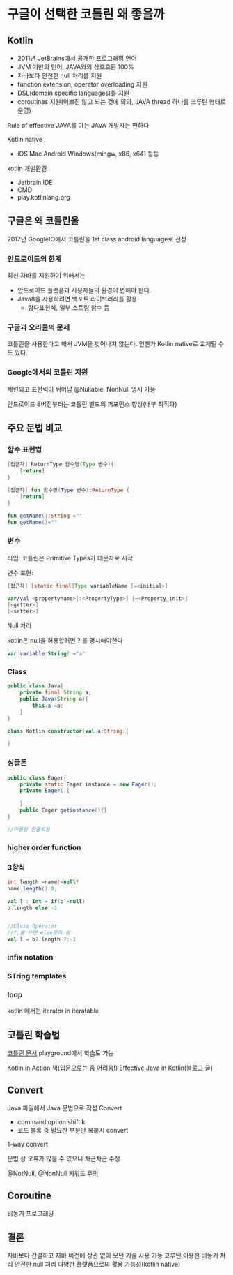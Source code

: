 # 구글이 선택한 코틀린 왜 좋을까

## Kotlin

- 2011년 JetBrains에서 공개한 프로그래밍 언어
- JVM 기반의 언어, JAVA와의 상호호환 100%
- 자바보다 안전한 null 처리를 지원
- function extension, operator overloading 지원
- DSL(domain specific languages)를 지원
- coroutines 지원(이쁘진 않고 되는 것에 의의, JAVA thread 하나를 코루틴 형태로 운영)

Rule of effective JAVA를 아는 JAVA 개발자는 편하다

Kotlin native

- iOS
Mac
Android
Windows(mingw, x86, x64)
등등

kotlin 개발환경

- Jetbrain IDE
- CMD
- play.kotlinlang.org

## 구글은 왜 코틀린을

2017년 GoogleIO에서 코틀린을 1st class android language로 선정

### 안드로이드의 한계

최신 자바를 지원하기 위해서는

- 안드로이드 플랫폼과 사용자들의 환경이 변해야 한다.
- Java8을 사용하려면 백포트 라이브러리를 활용
  - 람다표현식, 일부 스트림 함수 등

### 구글과 오라클의 문제

코틀린을 사용한다고 해서 JVM을 벗어나지 않는다.
언젠가 Kotlin native로 교체될 수 도 있다.

### Google에서의 코틀린 지원

세련되고 표현력이 뛰어남
@Nullable, NonNull 명시 가능

안드로이드 8버전부터는 코틀린 빌드의 퍼포먼스 향상(내부 최적화)

## 주요 문법 비교

### 함수 표현법

```java
[접근자] ReturnType 함수명(Type 변수){
    [return]
}
```

```kotlin
[접근자] fun 함수명(Type 변수):ReturnType {
    [return]
}
```

```kotlin
fun getName():String =""
fun getName()=""
```

### 변수

타입: 코틀린은 Primitive Types가 대문자로 시작

변수 표현:

```java
[접근자] [static final]Type variableName [=<initial>]
```

```kotlin
var/val <propertyname>[:<PropertyType>] [=<Property_init>]
[<getter>]
[<setter>]
```

Null 처리

kotlin은 null을 허용할려면 ? 를 명시해야한다

```kotlin
var variable:String? ="a"
```

### Class

```java
public class Java{
    private final String a;
    public Java(String a){
        this.a =a;
    }
}
```

```kotlin
class Kotlin constructor(val a:String){

}
```

### 싱글톤

```java
public class Eager{
    private static Eager instance = new Eager();
    private Eager(){
        
    }
    public Eager getinstance(){}
}
```


```kotlin
//아몰랑 한줄로됨
```

### higher order function

### 3항식

```java
int length =name!=null?
name.length():0;
```

```kotlin
val l : Int = if(b!=null)
b.length else -1


//Elvis Operator
//?:를 쓰면 else문이 됨
val l = b?.length ?:-1
```

### infix notation

### STring templates

### loop

kotlin 에서는 iterator in iteratable

## 코틀린 학습법

[코틀린 문서](kotlinlang.org/docs/reference)
playground에서 학습도 가능

Kotlin in Action 책(입문으로는 좀 어려움!)
Effective Java in Kotlin(블로그 글)

## Convert

Java 파일에서 Java 문법으로 작성
Convert

- command option shift k
- 코드 블록 중 필요한 부분만 복붙시 convert

1-way convert

문법 상 오류가 많을 수 있으니 차근차근 수정

@NotNull, @NonNull 키워드 주의

## Coroutine

비동기 프로그래밍

## 결론

자바보다 간결하고 자바 버전에 상관 없이 모던 기술 사용 가능
코루틴 이용한 비동기 처리
안전한 null 처리
다양한 플랫폼으로의 활용 가능성(kotlin native)